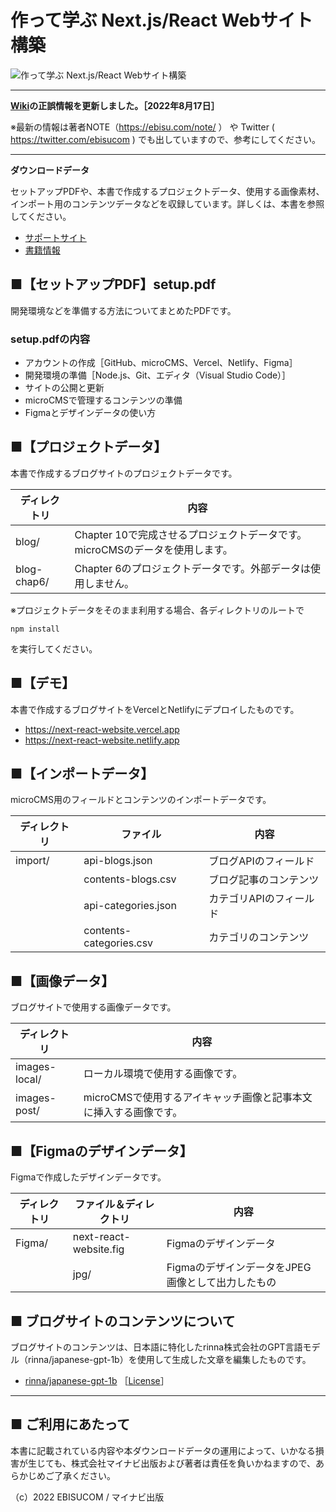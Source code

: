 # 作って学ぶ Next.js/React Webサイト構築

![作って学ぶ Next.js/React Webサイト構築](https://repository-images.githubusercontent.com/510925642/56e98f7c-6e99-47a1-bae1-1203afbd0b82)

---

**[Wiki](https://github.com/ebisucom/next-react-website/wiki)の正誤情報を更新しました。［2022年8月17日］**

※最新の情報は著者NOTE（https://ebisu.com/note/ ） や Twitter ( https://twitter.com/ebisucom ) でも出していますので、参考にしてください。

---

**ダウンロードデータ**

セットアップPDFや、本書で作成するプロジェクトデータ、使用する画像素材、インポート用のコンテンツデータなどを収録しています。詳しくは、本書を参照してください。

* [サポートサイト](https://book.mynavi.jp/supportsite/detail/9784839980177.html) 
* [書籍情報](https://ebisu.com/next-react-website/)


## ■【セットアップPDF】setup.pdf

開発環境などを準備する方法についてまとめたPDFです。

### setup.pdfの内容

* アカウントの作成［GitHub、microCMS、Vercel、Netlify、Figma］
* 開発環境の準備［Node.js、Git、エディタ（Visual Studio Code）］
* サイトの公開と更新
* microCMSで管理するコンテンツの準備
* Figmaとデザインデータの使い方

## ■【プロジェクトデータ】

本書で作成するブログサイトのプロジェクトデータです。

ディレクトリ | 内容 
------------ | -----
blog/        | Chapter 10で完成させるプロジェクトデータです。microCMSのデータを使用します。
blog-chap6/  | Chapter 6のプロジェクトデータです。外部データは使用しません。

※プロジェクトデータをそのまま利用する場合、各ディレクトリのルートで

```
npm install
```

を実行してください。

## ■【デモ】

本書で作成するブログサイトをVercelとNetlifyにデプロイしたものです。

* https://next-react-website.vercel.app
* https://next-react-website.netlify.app

## ■【インポートデータ】

microCMS用のフィールドとコンテンツのインポートデータです。

ディレクトリ | ファイル                 | 内容
------------ | ----------------------- | ---------------------
import/      | api-blogs.json          | ブログAPIのフィールド
　           | contents-blogs.csv      | ブログ記事のコンテンツ
　           | api-categories.json     | カテゴリAPIのフィールド
　           | contents-categories.csv | カテゴリのコンテンツ

## ■【画像データ】

ブログサイトで使用する画像データです。

ディレクトリ  | 内容 
------------- | -----
images-local/ | ローカル環境で使用する画像です。
images-post/  | microCMSで使用するアイキャッチ画像と記事本文に挿入する画像です。

## ■【Figmaのデザインデータ】

Figmaで作成したデザインデータです。

ディレクトリ | ファイル＆ディレクトリ    | 内容
------------ | ----------------------- | ---------------------------------------------
Figma/       | next-react-website.fig  | Figmaのデザインデータ
　           | jpg/                    | FigmaのデザインデータをJPEG画像として出力したもの


## ■ ブログサイトのコンテンツについて

ブログサイトのコンテンツは、日本語に特化したrinna株式会社のGPT言語モデル（rinna/japanese-gpt-1b）を使用して生成した文章を編集したものです。

* [rinna/japanese-gpt-1b](https://huggingface.co/rinna/japanese-gpt-1b) ［[License](https://huggingface.co/rinna/japanese-gpt-1b#licenese)］

-----------------------------------------------

## ■ ご利用にあたって

本書に記載されている内容や本ダウンロードデータの運用によって、いかなる損害が生じても、株式会社マイナビ出版および著者は責任を負いかねますので、あらかじめご了承ください。

（c）2022 EBISUCOM / マイナビ出版
